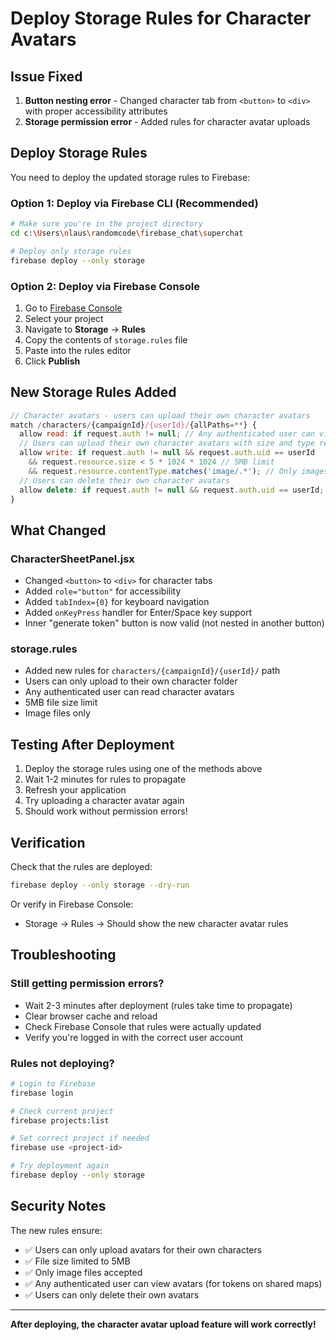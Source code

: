 # Deploy Storage Rules for Character Avatars

## Issue Fixed

1. **Button nesting error** - Changed character tab from `<button>` to `<div>` with proper accessibility attributes
2. **Storage permission error** - Added rules for character avatar uploads

## Deploy Storage Rules

You need to deploy the updated storage rules to Firebase:

### Option 1: Deploy via Firebase CLI (Recommended)

```bash
# Make sure you're in the project directory
cd c:\Users\nlaus\randomcode\firebase_chat\superchat

# Deploy only storage rules
firebase deploy --only storage
```

### Option 2: Deploy via Firebase Console

1. Go to [Firebase Console](https://console.firebase.google.com)
2. Select your project
3. Navigate to **Storage** → **Rules**
4. Copy the contents of `storage.rules` file
5. Paste into the rules editor
6. Click **Publish**

## New Storage Rules Added

```javascript
// Character avatars - users can upload their own character avatars
match /characters/{campaignId}/{userId}/{allPaths=**} {
  allow read: if request.auth != null; // Any authenticated user can view
  // Users can upload their own character avatars with size and type restrictions
  allow write: if request.auth != null && request.auth.uid == userId
    && request.resource.size < 5 * 1024 * 1024 // 5MB limit
    && request.resource.contentType.matches('image/.*'); // Only images
  // Users can delete their own character avatars
  allow delete: if request.auth != null && request.auth.uid == userId;
}
```

## What Changed

### CharacterSheetPanel.jsx
- Changed `<button>` to `<div>` for character tabs
- Added `role="button"` for accessibility
- Added `tabIndex={0}` for keyboard navigation
- Added `onKeyPress` handler for Enter/Space key support
- Inner "generate token" button is now valid (not nested in another button)

### storage.rules
- Added new rules for `characters/{campaignId}/{userId}/` path
- Users can only upload to their own character folder
- Any authenticated user can read character avatars
- 5MB file size limit
- Image files only

## Testing After Deployment

1. Deploy the storage rules using one of the methods above
2. Wait 1-2 minutes for rules to propagate
3. Refresh your application
4. Try uploading a character avatar again
5. Should work without permission errors!

## Verification

Check that the rules are deployed:
```bash
firebase deploy --only storage --dry-run
```

Or verify in Firebase Console:
- Storage → Rules → Should show the new character avatar rules

## Troubleshooting

### Still getting permission errors?
- Wait 2-3 minutes after deployment (rules take time to propagate)
- Clear browser cache and reload
- Check Firebase Console that rules were actually updated
- Verify you're logged in with the correct user account

### Rules not deploying?
```bash
# Login to Firebase
firebase login

# Check current project
firebase projects:list

# Set correct project if needed
firebase use <project-id>

# Try deployment again
firebase deploy --only storage
```

## Security Notes

The new rules ensure:
- ✅ Users can only upload avatars for their own characters
- ✅ File size limited to 5MB
- ✅ Only image files accepted
- ✅ Any authenticated user can view avatars (for tokens on shared maps)
- ✅ Users can only delete their own avatars

---

**After deploying, the character avatar upload feature will work correctly!**
